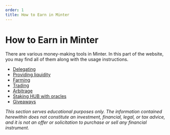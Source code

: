 ```yaml
---
order: 1
title: How to Earn in Minter
---
```


# How to Earn in Minter

There are various money-making tools in Minter. In this part of the website, you may find all of them along with the usage instructions.

- [Delegating](/earn/delegation)
- [Providing liquidity](/earn/earn-liquidity-pools)
- [Farming](/earn/farm)
- [Trading](/earn/trading)
- [Arbitrage](/earn/arbitrage)
- [Staking HUB with oracles](/earn/hub-staking)
- [Giveaways](/earn/giveaway)

*This section serves educational purposes only. The information contained herewithin does not constitute an investment, financial, legal, or tax advice, and it is not an offer or solicitation to purchase or sell any financial instrument.*
